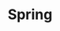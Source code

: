 ---
layout: list
title: Spring
slug: spring
sidebar: true
order: 2
description: >
   Algorithm study / Problem solutions
---